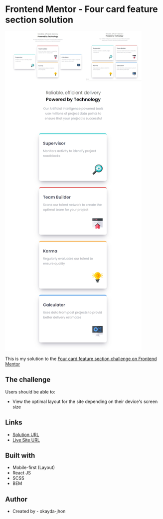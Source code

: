 # Frontend Mentor - Four card feature section solution

![](./screenshot.jpg)

This is my solution to the [Four card feature section challenge on Frontend Mentor](https://www.frontendmentor.io/challenges/four-card-feature-section-weK1eFYK)

## The challenge

Users should be able to:

- View the optimal layout for the site depending on their device's screen size

## Links

- [Solution URL](https://www.frontendmentor.io/challenges/four-card-feature-section-weK1eFYK)
- [Live Site URL](https://jhon-okayda-four-grid-section.netlify.app/)

## Built with

- Mobile-first (Layout)
- React JS
- SCSS
- BEM

## Author

- Created by - okayda-jhon
